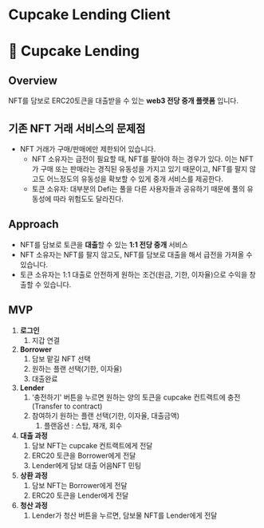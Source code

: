 # Cupcake Lending Client

# 🧁 Cupcake Lending

## **Overview**

NFT를 담보로 ERC20토큰을 대출받을 수 있는 **web3 전당 중개 플랫폼** 입니다.

## **기존 NFT 거래 서비스의 문제점**

- NFT 거래가 구매/판매에만 제한되어 있습니다.
  - NFT 소유자는 급전이 필요할 때, NFT를 팔아야 하는 경우가 있다. 이는 NFT가 구매 또는 판매라는 경직된 유동성을 가지고 있기 때문이고, NFT를 팔지 않고도 어느정도의 유동성을 확보할 수 있게 중개 서비스를 제공한다.
  - 토큰 소유자: 대부분의 Defi는 풀을 다른 사용자들과 공유하기 때문에 풀의 유동성에 따라 위험도도 달라진다.

## **Approach**

- NFT를 담보로 토큰을 **대출**할 수 있는 **1:1 전당 중개** 서비스
- NFT 소유자는 NFT를 팔지 않고도, NFT를 담보로 대출을 해서 급전을 가져올 수 있습니다.
- 토큰 소유자는 1:1 대출로 안전하게 원하는 조건(원금, 기한, 이자율)으로 수익을 창출할 수 있습니다.

## **MVP**

1. **로그인**
   1. 지갑 연결
2. **Borrower**
   1. 담보 맡길 NFT 선택
   2. 원하는 플랜 선택(기한, 이자율)
   3. 대출완료
3. **Lender**
   1. ‘충전하기' 버튼을 누르면 원하는 양의 토큰을 cupcake 컨트랙트에 충전(Transfer to contract)
   2. 참여하기 원하는 플랜 선택(기한, 이자율, 대출금액)
      1. 플랜옵션 : 스탑, 재개, 회수
4. **대출 과정**
   1. 담보 NFT는 cupcake 컨트랙트에게 전달
   2. ERC20 토큰을 Borrower에게 전달
   3. Lender에게 담보 대출 어음NFT 민팅
5. **상환 과정**
   1. 담보 NFT는 Borrower에게 전달
   2. ERC20 토큰을 Lender에게 전달
6. **청산 과정**
   1. Lender가 청산 버튼을 누르면, 담보물 NFT를 Lender에게 전달
